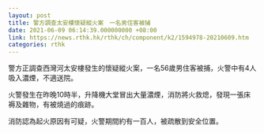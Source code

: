 ```yaml
---
layout: post
title: 警方調查太安樓懷疑縱火案　一名男住客被捕
date: 2021-06-09 06:14:39.000000000 +08:00
link: https://news.rthk.hk/rthk/ch/component/k2/1594978-20210609.htm
categories: rthk
---
```


警方正調查西灣河太安樓發生的懷疑縱火案，一名56歲男住客被捕，火警中有4人吸入濃煙，不適送院。

火警發生在昨晚10時半，升降機大堂冒出大量濃煙，消防將火救熄，發現一張床褥及雜物，有被燒過的痕跡。

消防認為起火原因有可疑，火警期間約有一百人，被疏散到安全位置。
